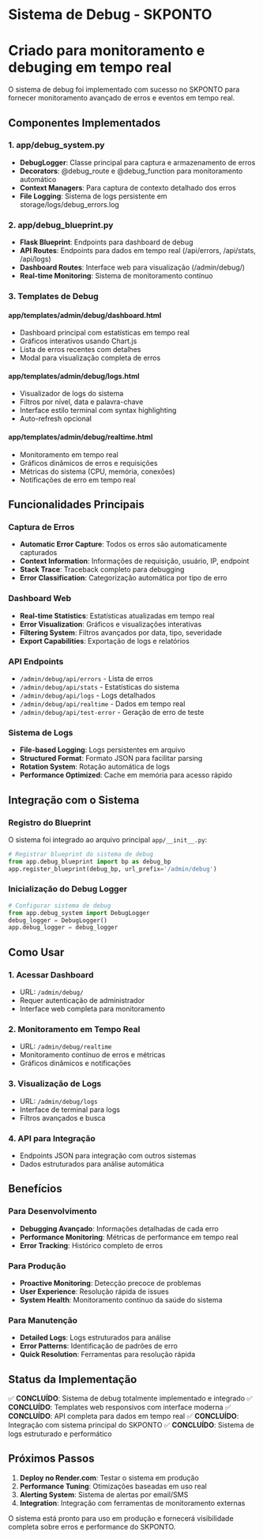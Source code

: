 # Sistema de Debug - SKPONTO
# Criado para monitoramento e debuging em tempo real

O sistema de debug foi implementado com sucesso no SKPONTO para fornecer monitoramento avançado de erros e eventos em tempo real.

## Componentes Implementados

### 1. app/debug_system.py
- **DebugLogger**: Classe principal para captura e armazenamento de erros
- **Decorators**: @debug_route e @debug_function para monitoramento automático
- **Context Managers**: Para captura de contexto detalhado dos erros
- **File Logging**: Sistema de logs persistente em storage/logs/debug_errors.log

### 2. app/debug_blueprint.py
- **Flask Blueprint**: Endpoints para dashboard de debug
- **API Routes**: Endpoints para dados em tempo real (/api/errors, /api/stats, /api/logs)
- **Dashboard Routes**: Interface web para visualização (/admin/debug/)
- **Real-time Monitoring**: Sistema de monitoramento contínuo

### 3. Templates de Debug

#### app/templates/admin/debug/dashboard.html
- Dashboard principal com estatísticas em tempo real
- Gráficos interativos usando Chart.js
- Lista de erros recentes com detalhes
- Modal para visualização completa de erros

#### app/templates/admin/debug/logs.html
- Visualizador de logs do sistema
- Filtros por nível, data e palavra-chave
- Interface estilo terminal com syntax highlighting
- Auto-refresh opcional

#### app/templates/admin/debug/realtime.html
- Monitoramento em tempo real
- Gráficos dinâmicos de erros e requisições
- Métricas do sistema (CPU, memória, conexões)
- Notificações de erro em tempo real

## Funcionalidades Principais

### Captura de Erros
- **Automatic Error Capture**: Todos os erros são automaticamente capturados
- **Context Information**: Informações de requisição, usuário, IP, endpoint
- **Stack Trace**: Traceback completo para debugging
- **Error Classification**: Categorização automática por tipo de erro

### Dashboard Web
- **Real-time Statistics**: Estatísticas atualizadas em tempo real
- **Error Visualization**: Gráficos e visualizações interativas
- **Filtering System**: Filtros avançados por data, tipo, severidade
- **Export Capabilities**: Exportação de logs e relatórios

### API Endpoints
- `/admin/debug/api/errors` - Lista de erros
- `/admin/debug/api/stats` - Estatísticas do sistema
- `/admin/debug/api/logs` - Logs detalhados
- `/admin/debug/api/realtime` - Dados em tempo real
- `/admin/debug/api/test-error` - Geração de erro de teste

### Sistema de Logs
- **File-based Logging**: Logs persistentes em arquivo
- **Structured Format**: Formato JSON para facilitar parsing
- **Rotation System**: Rotação automática de logs
- **Performance Optimized**: Cache em memória para acesso rápido

## Integração com o Sistema

### Registro do Blueprint
O sistema foi integrado ao arquivo principal `app/__init__.py`:

```python
# Registrar blueprint do sistema de debug
from app.debug_blueprint import bp as debug_bp
app.register_blueprint(debug_bp, url_prefix='/admin/debug')
```

### Inicialização do Debug Logger
```python
# Configurar sistema de debug
from app.debug_system import DebugLogger
debug_logger = DebugLogger()
app.debug_logger = debug_logger
```

## Como Usar

### 1. Acessar Dashboard
- URL: `/admin/debug/`
- Requer autenticação de administrador
- Interface web completa para monitoramento

### 2. Monitoramento em Tempo Real
- URL: `/admin/debug/realtime`
- Monitoramento contínuo de erros e métricas
- Gráficos dinâmicos e notificações

### 3. Visualização de Logs
- URL: `/admin/debug/logs`
- Interface de terminal para logs
- Filtros avançados e busca

### 4. API para Integração
- Endpoints JSON para integração com outros sistemas
- Dados estruturados para análise automática

## Benefícios

### Para Desenvolvimento
- **Debugging Avançado**: Informações detalhadas de cada erro
- **Performance Monitoring**: Métricas de performance em tempo real
- **Error Tracking**: Histórico completo de erros

### Para Produção
- **Proactive Monitoring**: Detecção precoce de problemas
- **User Experience**: Resolução rápida de issues
- **System Health**: Monitoramento contínuo da saúde do sistema

### Para Manutenção
- **Detailed Logs**: Logs estruturados para análise
- **Error Patterns**: Identificação de padrões de erro
- **Quick Resolution**: Ferramentas para resolução rápida

## Status da Implementação

✅ **CONCLUÍDO**: Sistema de debug totalmente implementado e integrado
✅ **CONCLUÍDO**: Templates web responsivos com interface moderna
✅ **CONCLUÍDO**: API completa para dados em tempo real
✅ **CONCLUÍDO**: Integração com sistema principal do SKPONTO
✅ **CONCLUÍDO**: Sistema de logs estruturado e performático

## Próximos Passos

1. **Deploy no Render.com**: Testar o sistema em produção
2. **Performance Tuning**: Otimizações baseadas em uso real
3. **Alerting System**: Sistema de alertas por email/SMS
4. **Integration**: Integração com ferramentas de monitoramento externas

O sistema está pronto para uso em produção e fornecerá visibilidade completa sobre erros e performance do SKPONTO.
